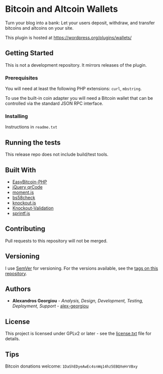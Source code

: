 # Bitcoin and Altcoin Wallets

Turn your blog into a bank: Let your users deposit, withdraw, and transfer bitcoins and altcoins on your site.

This plugin is hosted at https://wordpress.org/plugins/wallets/

## Getting Started

This is not a development repository. It mirrors releases of the plugin.

### Prerequisites

You will need at least the following PHP extensions: `curl`, `mbstring`.

To use the built-in coin adapter you will need a Bitcoin wallet that can be controlled via the standard JSON RPC interface.

### Installing

Instructions in `readme.txt`

## Running the tests

This release repo does not include build/test tools.

## Built With
* [EasyBitcoin-PHP](https://github.com/aceat64/EasyBitcoin-PHP)
* [jQuery qrCode](https://github.com/jeromeetienne/jquery-qrcode/)
* [moment.js](https://github.com/moment/moment)
* [bs58check](https://github.com/bitcoinjs/bs58check)
* [knockout.js](https://github.com/knockout/knockout)
* [Knockout-Validation](https://github.com/Knockout-Contrib/Knockout-Validation)
* [sprintf.js](https://github.com/alexei/sprintf.js)

## Contributing

Pull requests to this repository will not be merged.

## Versioning

I use [SemVer](http://semver.org/) for versioning. For the versions available, see the [tags on this repository](https://github.com/your/project/tags). 

## Authors

* **Alexandros Georgiou** - *Analysis, Design, Development, Testing, Deployment, Support* - [alex-georgiou](https://github.com/alex-georgiou)

## License

This project is licensed under GPLv2 or later - see the [license.txt](license.txt) file for details.

## Tips

Bitcoin donations welcome: `1DaShEDyeAwEc4snWq14hz5EBQXeHrVBxy`

